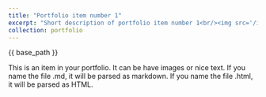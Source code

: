 ```yaml
---
title: "Portfolio item number 1"
excerpt: "Short description of portfolio item number 1<br/><img src='/images/500x300.png'>"
collection: portfolio
---
```

<p>{{ base_path }}</p>
This is an item in your portfolio. It can be have images or nice text. If you name the file .md, it will be parsed as markdown. If you name the file .html, it will be parsed as HTML.
